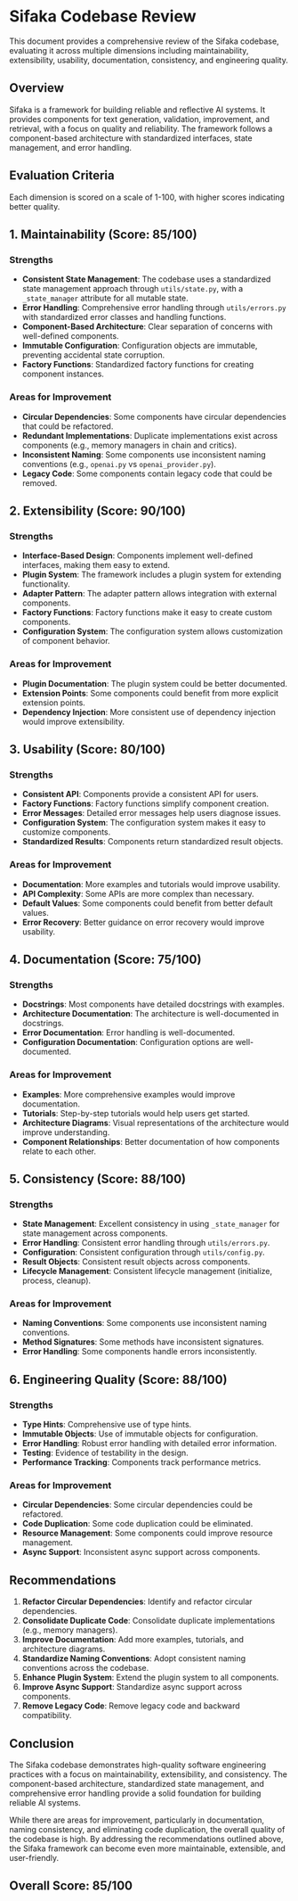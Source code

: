 # Sifaka Codebase Review

This document provides a comprehensive review of the Sifaka codebase, evaluating it across multiple dimensions including maintainability, extensibility, usability, documentation, consistency, and engineering quality.

## Overview

Sifaka is a framework for building reliable and reflective AI systems. It provides components for text generation, validation, improvement, and retrieval, with a focus on quality and reliability. The framework follows a component-based architecture with standardized interfaces, state management, and error handling.

## Evaluation Criteria

Each dimension is scored on a scale of 1-100, with higher scores indicating better quality.

## 1. Maintainability (Score: 85/100)

### Strengths
- **Consistent State Management**: The codebase uses a standardized state management approach through `utils/state.py`, with a `_state_manager` attribute for all mutable state.
- **Error Handling**: Comprehensive error handling through `utils/errors.py` with standardized error classes and handling functions.
- **Component-Based Architecture**: Clear separation of concerns with well-defined components.
- **Immutable Configuration**: Configuration objects are immutable, preventing accidental state corruption.
- **Factory Functions**: Standardized factory functions for creating component instances.

### Areas for Improvement
- **Circular Dependencies**: Some components have circular dependencies that could be refactored.
- **Redundant Implementations**: Duplicate implementations exist across components (e.g., memory managers in chain and critics).
- **Inconsistent Naming**: Some components use inconsistent naming conventions (e.g., `openai.py` vs `openai_provider.py`).
- **Legacy Code**: Some components contain legacy code that could be removed.

## 2. Extensibility (Score: 90/100)

### Strengths
- **Interface-Based Design**: Components implement well-defined interfaces, making them easy to extend.
- **Plugin System**: The framework includes a plugin system for extending functionality.
- **Adapter Pattern**: The adapter pattern allows integration with external components.
- **Factory Functions**: Factory functions make it easy to create custom components.
- **Configuration System**: The configuration system allows customization of component behavior.

### Areas for Improvement
- **Plugin Documentation**: The plugin system could be better documented.
- **Extension Points**: Some components could benefit from more explicit extension points.
- **Dependency Injection**: More consistent use of dependency injection would improve extensibility.

## 3. Usability (Score: 80/100)

### Strengths
- **Consistent API**: Components provide a consistent API for users.
- **Factory Functions**: Factory functions simplify component creation.
- **Error Messages**: Detailed error messages help users diagnose issues.
- **Configuration System**: The configuration system makes it easy to customize components.
- **Standardized Results**: Components return standardized result objects.

### Areas for Improvement
- **Documentation**: More examples and tutorials would improve usability.
- **API Complexity**: Some APIs are more complex than necessary.
- **Default Values**: Some components could benefit from better default values.
- **Error Recovery**: Better guidance on error recovery would improve usability.

## 4. Documentation (Score: 75/100)

### Strengths
- **Docstrings**: Most components have detailed docstrings with examples.
- **Architecture Documentation**: The architecture is well-documented in docstrings.
- **Error Documentation**: Error handling is well-documented.
- **Configuration Documentation**: Configuration options are well-documented.

### Areas for Improvement
- **Examples**: More comprehensive examples would improve documentation.
- **Tutorials**: Step-by-step tutorials would help users get started.
- **Architecture Diagrams**: Visual representations of the architecture would improve understanding.
- **Component Relationships**: Better documentation of how components relate to each other.

## 5. Consistency (Score: 88/100)

### Strengths
- **State Management**: Excellent consistency in using `_state_manager` for state management across components.
- **Error Handling**: Consistent error handling through `utils/errors.py`.
- **Configuration**: Consistent configuration through `utils/config.py`.
- **Result Objects**: Consistent result objects across components.
- **Lifecycle Management**: Consistent lifecycle management (initialize, process, cleanup).

### Areas for Improvement
- **Naming Conventions**: Some components use inconsistent naming conventions.
- **Method Signatures**: Some methods have inconsistent signatures.
- **Error Handling**: Some components handle errors inconsistently.

## 6. Engineering Quality (Score: 88/100)

### Strengths
- **Type Hints**: Comprehensive use of type hints.
- **Immutable Objects**: Use of immutable objects for configuration.
- **Error Handling**: Robust error handling with detailed error information.
- **Testing**: Evidence of testability in the design.
- **Performance Tracking**: Components track performance metrics.

### Areas for Improvement
- **Circular Dependencies**: Some circular dependencies could be refactored.
- **Code Duplication**: Some code duplication could be eliminated.
- **Resource Management**: Some components could improve resource management.
- **Async Support**: Inconsistent async support across components.

## Recommendations

1. **Refactor Circular Dependencies**: Identify and refactor circular dependencies.
2. **Consolidate Duplicate Code**: Consolidate duplicate implementations (e.g., memory managers).
3. **Improve Documentation**: Add more examples, tutorials, and architecture diagrams.
4. **Standardize Naming Conventions**: Adopt consistent naming conventions across the codebase.
5. **Enhance Plugin System**: Extend the plugin system to all components.
6. **Improve Async Support**: Standardize async support across components.
7. **Remove Legacy Code**: Remove legacy code and backward compatibility.

## Conclusion

The Sifaka codebase demonstrates high-quality software engineering practices with a focus on maintainability, extensibility, and consistency. The component-based architecture, standardized state management, and comprehensive error handling provide a solid foundation for building reliable AI systems.

While there are areas for improvement, particularly in documentation, naming consistency, and eliminating code duplication, the overall quality of the codebase is high. By addressing the recommendations outlined above, the Sifaka framework can become even more maintainable, extensible, and user-friendly.

## Overall Score: 85/100